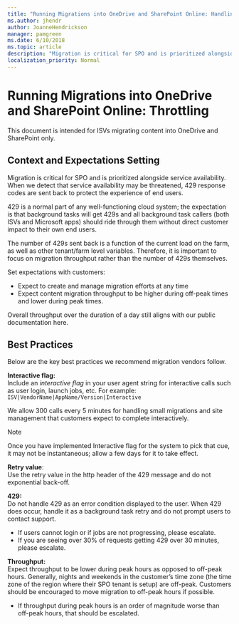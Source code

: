 ```yaml
---
title: "Running Migrations into OneDrive and SharePoint Online: Handling Throttling "
ms.author: jhendr
author: JoanneHendrickson
manager: pamgreen
ms.date: 6/10/2018
ms.topic: article
description: "Migration is critical for SPO and is prioritized alongside service availability."
localization_priority: Normal
---
```


# Running Migrations into OneDrive and SharePoint Online: Throttling

This document is intended for ISVs migrating content into OneDrive and SharePoint only.

## Context and Expectations Setting

Migration is critical for SPO and is prioritized alongside service availability. When we detect that service availability may be threatened, 429 response codes are sent back to protect the experience of end users.  

429 is a normal part of any well-functioning cloud system; the expectation is that background tasks will get 429s and all background task callers (both ISVs and Microsoft apps) should ride through them without direct customer impact to their own end users.
 
The number of 429s sent back is a function of the current load on the farm, as well as other tenant/farm level variables. Therefore, it is important to focus on migration throughput rather than the number of 429s themselves.  

Set expectations with customers:

- Expect to create and manage migration efforts at any time
- Expect content migration throughput to be higher during off-peak times and lower during peak times.  

Overall throughput over the duration of a day still aligns with our public documentation here.

## Best Practices

Below are the key best practices we recommend migration vendors follow.  

**Interactive flag:**<br>Include an *interactive flag* in your user agent string for interactive calls such as user login, launch jobs, etc. For example:   `ISV|VendorName|AppName/Version|Interactive` <br>

We allow 300 calls every 5 minutes for handling small migrations and site management that customers expect to complete interactively.

> [!NOTE]
>  Once you have implemented Interactive flag for the system to pick that cue, it may not be instantaneous; allow a few days for it to take effect. 
 
**Retry value**:<br>Use the retry value in the http header of the 429 message and do not exponential back-off. 
 
**429:**<br>Do not handle 429 as an error condition displayed to the user.  When 429 does occur, handle it as a background task retry and do not prompt users to contact support.

- If users cannot login or if jobs are not progressing, please escalate.
- If you are seeing over 30% of requests getting 429 over 30 minutes, please escalate.
 
**Throughput:**<br>Expect throughput to be lower during peak hours as opposed to off-peak hours. Generally, nights and weekends in the customer’s time zone (the time zone of the region where their SPO tenant is setup) are off-peak.  Customers should be encouraged to move migration to off-peak hours if possible.

-  If throughput during peak hours is an order of magnitude worse than off-peak hours, that should be escalated.

